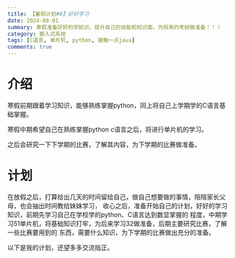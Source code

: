 ```yaml
---
title: 【暑假计划#0】好好学习
date: 2024-08-01
summary: 寒假准备好好的学知识，提升自己的技能和知识面，为将来的考研做准备！！！
category: 嵌入式系统
tags: [C语言, 单片机, python, 接触一点java]
comments: true
---
```


# 介绍

寒假前期跟着学习知识，能够熟练掌握python，同上将自己上学期学的C语言基础掌握。

寒假中期希望自己在熟练掌握python c语言之后，将进行单片机的学习。

之后会研究一下下学期的比赛，了解其内容，为下学期的比赛做准备。

# 计划

在放假之后，打算给出几天的时间留给自己，做自己想要做的事情，陪陪家长父母，也会抽出时间教给妹妹学习，
收心之后，准备开始自己的计划，好好的学习知识，前期先学习自己在学校学的python、C语言达到数显掌握的
程度，中期学习51单片机，将基础知识打牢，为后来学习32做准备，后期主要研究比赛，了解一些比赛要用到的
东西，需要什么知识，为下学期的比赛做出充分的准备。

以下是我的计划，还望多多交流指正。
